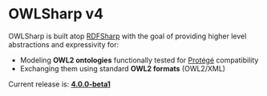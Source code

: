 # OWLSharp v4

OWLSharp is built atop <a href="https://github.com/mdesalvo/RDFSharp">RDFSharp</a> with the goal of providing higher level abstractions and expressivity for:
<ul>
  <li>Modeling <b>OWL2 ontologies</b> functionally tested for <a href="https://protege.stanford.edu/">Protégé</a> compatibility</li>
  <li>Exchanging them using standard <b>OWL2 formats</b> (OWL2/XML)</li>
</ul>


Current release is: <a href="https://github.com/mdesalvo/OWLSharp/releases/tag/v4.0.0-beta1"><b>4.0.0-beta1</b></a>
